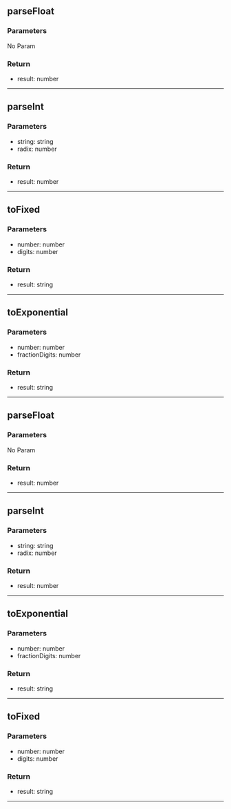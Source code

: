 ## parseFloat
### Parameters
No Param
### Return
- result: number

--------------------------------------------
## parseInt
### Parameters
- string: string
- radix: number

### Return
- result: number

--------------------------------------------
## toFixed
### Parameters
- number: number
- digits: number

### Return
- result: string

--------------------------------------------
## toExponential
### Parameters
- number: number
- fractionDigits: number

### Return
- result: string

--------------------------------------------
## parseFloat
### Parameters
No Param
### Return
- result: number

--------------------------------------------
## parseInt
### Parameters
- string: string
- radix: number

### Return
- result: number

--------------------------------------------
## toExponential
### Parameters
- number: number
- fractionDigits: number

### Return
- result: string

--------------------------------------------
## toFixed
### Parameters
- number: number
- digits: number

### Return
- result: string

--------------------------------------------
